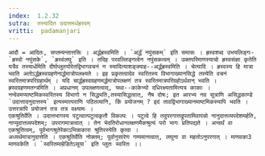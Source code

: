 ```yaml
---
index:  1.2.32
sutra:  तस्यादित उदात्तमर्धह्रस्वम्
vritti:  padamanjari
---
```


	आदौ = आदितः, सप्तम्यन्तात्तसिः । अर्द्धह्रस्वमिति । `अर्द्धं नपुंसकम्` इति समासः । ह्रस्वशब्द उभयलिङ्गः-`ह्रस्वो नपुंसके`, `ह्रस्वंलघु` इति । तदिह परवल्लिङ्गत्वेन नपुंसकत्वम् । उक्तपरिमाणस्याचो ह्रस्वसंज्ञा कृतेति यत्रैव तस्यार्धमिति दीर्घप्लुतयोरेतद्विभागवचनं न स्यादित्याशङ्क्याह--अर्द्धह्रस्वमिति । चेत्यादि । ह्रस्वस्य हि मात्रा भवति अतोऽर्द्धह्रस्वग्रहणेनार्द्धमात्रोपलक्ष्यते । इह प्रकृतत्वादेव स्वरितस्य विभागाख्यानसिद्धे तस्येति वचनं स्वरितमात्रपरिग्रहार्थम् । यदि चार्द्धह्रस्वग्रहणमर्द्धमात्रोपलक्षणं तत्र स्वरितमात्रपरिग्रहोऽर्थवान् भवति ।
	ह्रस्वग्रहणमतन्त्रमिति । अप्रधानम् उपलक्षणत्वाद्, यथा--काकेभ्यो दधिरक्ष्यतामित्यत्र काकाः । नन्वेवमप्याष्टमिकस्वरितस्य विभागो न सिद्ध्यति,तस्यासिद्धत्वात्, नैष दोषः; इत आरभ्य नव सूत्राणि असिद्धकाण्डे `उदात्तादनुदात्तस्य` इत्यस्मात्पराणि पठितव्यानि, किं प्रयोजनम् ? इदं तावद्विभागाख्यानमाष्टमिकस्यापि भवति । उत्तरत्रापि प्रयोजनं तत्र तत्र वक्ष्यामः ।
	एकश्रुतिर्वेति । उदात्तभागस्य पटुत्वात्पटुत्वकृतौ विकल्पः । पटुत्वे हि तदुपरगात्तद्रूपतामिवापन्नो नानुदात्तव्यपदेशमर्हति, नाप्युदात्तव्यपदेशम्; उपरागमात्रत्वात् । तेन भेदतिरोधानलक्षणमैकश्रुत्यं परो भागः प्रतिपद्यते । अन्वर्थं वा एकश्रुतित्वम्, पूर्वभागश्रुतेरेकाऽभिन्नाकारा श्रुतिरस्येति कृत्वा ।
	अध्यर्थमात्रानुदात्तेति । एकश्रुतिर्वेति नोक्तम्; पूर्वानुसारेण गम्यमानत्वात्, लघुना वा महतोऽनुपरगात् । माणवका3 माणवकेति । `स्वरितमाम्रेडितेऽसूया` इति प्लुतः स्वरितः ।।
